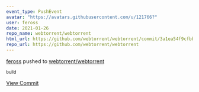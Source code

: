```yaml
---
event_type: PushEvent
avatar: "https://avatars.githubusercontent.com/u/121766?"
user: feross
date: 2021-01-26
repo_name: webtorrent/webtorrent
html_url: https://github.com/webtorrent/webtorrent/commit/3a1ea54f9cfbb7a358ef6f4afb65646a65a1672c
repo_url: https://github.com/webtorrent/webtorrent
---
```


<a href='https://github.com/feross' target='_blank'>feross</a> pushed to <a href='https://github.com/webtorrent/webtorrent' target='_blank'>webtorrent/webtorrent</a>

<small>build</small>

<a href='https://github.com/webtorrent/webtorrent/commit/3a1ea54f9cfbb7a358ef6f4afb65646a65a1672c' target='_blank'>View Commit</a>